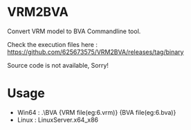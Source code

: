 # VRM2BVA
Convert VRM model to BVA Commandline tool.

Check the execution files here : https://github.com/625673575/VRM2BVA/releases/tag/binary

Source code is not available, Sorry!

# Usage

- Win64 : .\BVA {VRM file(eg:6.vrm)} {BVA file(eg:6.bva)} 
- Linux : LinuxServer.x64_x86

